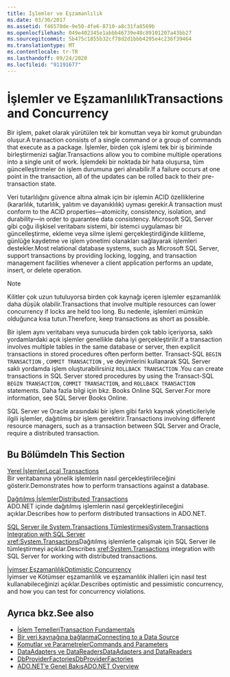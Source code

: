 ```yaml
---
title: İşlemler ve Eşzamanlılık
ms.date: 03/30/2017
ms.assetid: f46570de-9e50-4fe6-8710-a8c31fa8569b
ms.openlocfilehash: 049e402345e1abbb46739e48c89101207a43bb27
ms.sourcegitcommit: 5b475c1855b32cf78d2d1bbb4295e4c236f39464
ms.translationtype: MT
ms.contentlocale: tr-TR
ms.lasthandoff: 09/24/2020
ms.locfileid: "91191677"
---
```

# <a name="transactions-and-concurrency"></a><span data-ttu-id="1855b-102">İşlemler ve Eşzamanlılık</span><span class="sxs-lookup"><span data-stu-id="1855b-102">Transactions and Concurrency</span></span>

<span data-ttu-id="1855b-103">Bir işlem, paket olarak yürütülen tek bir komuttan veya bir komut grubundan oluşur.</span><span class="sxs-lookup"><span data-stu-id="1855b-103">A transaction consists of a single command or a group of commands that execute as a package.</span></span> <span data-ttu-id="1855b-104">İşlemler, birden çok işlemi tek bir iş biriminde birleştirmenizi sağlar.</span><span class="sxs-lookup"><span data-stu-id="1855b-104">Transactions allow you to combine multiple operations into a single unit of work.</span></span> <span data-ttu-id="1855b-105">İşlemdeki bir noktada bir hata oluşursa, tüm güncelleştirmeler ön işlem durumuna geri alınabilir.</span><span class="sxs-lookup"><span data-stu-id="1855b-105">If a failure occurs at one point in the transaction, all of the updates can be rolled back to their pre-transaction state.</span></span>  
  
 <span data-ttu-id="1855b-106">Veri tutarlılığını güvence altına almak için bir işlemin ACID özelliklerine (kararlılık, tutarlılık, yalıtım ve dayanıklılık) uyması gerekir.</span><span class="sxs-lookup"><span data-stu-id="1855b-106">A transaction must conform to the ACID properties—atomicity, consistency, isolation, and durability—in order to guarantee data consistency.</span></span> <span data-ttu-id="1855b-107">Microsoft SQL Server gibi çoğu ilişkisel veritabanı sistemi, bir istemci uygulaması bir güncelleştirme, ekleme veya silme işlemi gerçekleştirdiğinde kilitleme, günlüğe kaydetme ve işlem yönetimi olanakları sağlayarak işlemleri destekler.</span><span class="sxs-lookup"><span data-stu-id="1855b-107">Most relational database systems, such as Microsoft SQL Server, support transactions by providing locking, logging, and transaction management facilities whenever a client application performs an update, insert, or delete operation.</span></span>  
  
> [!NOTE]
> <span data-ttu-id="1855b-108">Kilitler çok uzun tutuluyorsa birden çok kaynağı içeren işlemler eşzamanlılık daha düşük olabilir.</span><span class="sxs-lookup"><span data-stu-id="1855b-108">Transactions that involve multiple resources can lower concurrency if locks are held too long.</span></span> <span data-ttu-id="1855b-109">Bu nedenle, işlemleri mümkün olduğunca kısa tutun.</span><span class="sxs-lookup"><span data-stu-id="1855b-109">Therefore, keep transactions as short as possible.</span></span>  
  
 <span data-ttu-id="1855b-110">Bir işlem aynı veritabanı veya sunucuda birden çok tablo içeriyorsa, saklı yordamlardaki açık işlemler genellikle daha iyi gerçekleştirilir.</span><span class="sxs-lookup"><span data-stu-id="1855b-110">If a transaction involves multiple tables in the same database or server, then explicit transactions in stored procedures often perform better.</span></span> <span data-ttu-id="1855b-111">Transact-SQL `BEGIN TRANSACTION` , `COMMIT TRANSACTION` , ve deyimlerini kullanarak SQL Server saklı yordamda işlem oluşturabilirsiniz `ROLLBACK TRANSACTION` .</span><span class="sxs-lookup"><span data-stu-id="1855b-111">You can create transactions in SQL Server stored procedures by using the Transact-SQL `BEGIN TRANSACTION`, `COMMIT TRANSACTION`, and `ROLLBACK TRANSACTION` statements.</span></span> <span data-ttu-id="1855b-112">Daha fazla bilgi için bkz. Books Online SQL Server.</span><span class="sxs-lookup"><span data-stu-id="1855b-112">For more information, see SQL Server Books Online.</span></span>  
  
 <span data-ttu-id="1855b-113">SQL Server ve Oracle arasındaki bir işlem gibi farklı kaynak yöneticileriyle ilgili işlemler, dağıtılmış bir işlem gerektirir.</span><span class="sxs-lookup"><span data-stu-id="1855b-113">Transactions involving different resource managers, such as a transaction between SQL Server and Oracle, require a distributed transaction.</span></span>  
  
## <a name="in-this-section"></a><span data-ttu-id="1855b-114">Bu Bölümde</span><span class="sxs-lookup"><span data-stu-id="1855b-114">In This Section</span></span>  

 [<span data-ttu-id="1855b-115">Yerel İşlemler</span><span class="sxs-lookup"><span data-stu-id="1855b-115">Local Transactions</span></span>](local-transactions.md)  
 <span data-ttu-id="1855b-116">Bir veritabanına yönelik işlemlerin nasıl gerçekleştirileceğini gösterir.</span><span class="sxs-lookup"><span data-stu-id="1855b-116">Demonstrates how to perform transactions against a database.</span></span>  
  
 [<span data-ttu-id="1855b-117">Dağıtılmış İşlemler</span><span class="sxs-lookup"><span data-stu-id="1855b-117">Distributed Transactions</span></span>](distributed-transactions.md)  
 <span data-ttu-id="1855b-118">ADO.NET içinde dağıtılmış işlemlerin nasıl gerçekleştirileceğini açıklar.</span><span class="sxs-lookup"><span data-stu-id="1855b-118">Describes how to perform distributed transactions in ADO.NET.</span></span>  
  
 [<span data-ttu-id="1855b-119">SQL Server ile System.Transactions Tümleştirmesi</span><span class="sxs-lookup"><span data-stu-id="1855b-119">System.Transactions Integration with SQL Server</span></span>](system-transactions-integration-with-sql-server.md)  
 <span data-ttu-id="1855b-120"><xref:System.Transactions>Dağıtılmış işlemlerle çalışmak için SQL Server ile tümleştirmeyi açıklar.</span><span class="sxs-lookup"><span data-stu-id="1855b-120">Describes <xref:System.Transactions> integration with SQL Server for working with distributed transactions.</span></span>  
  
 [<span data-ttu-id="1855b-121">İyimser Eşzamanlılık</span><span class="sxs-lookup"><span data-stu-id="1855b-121">Optimistic Concurrency</span></span>](optimistic-concurrency.md)  
 <span data-ttu-id="1855b-122">İyimser ve Kötümser eşzamanlılık ve eşzamanlılık ihlalleri için nasıl test kullanabileceğinizi açıklar.</span><span class="sxs-lookup"><span data-stu-id="1855b-122">Describes optimistic and pessimistic concurrency, and how you can test for concurrency violations.</span></span>  
  
## <a name="see-also"></a><span data-ttu-id="1855b-123">Ayrıca bkz.</span><span class="sxs-lookup"><span data-stu-id="1855b-123">See also</span></span>

- [<span data-ttu-id="1855b-124">İşlem Temelleri</span><span class="sxs-lookup"><span data-stu-id="1855b-124">Transaction Fundamentals</span></span>](../transactions/transaction-fundamentals.md)
- [<span data-ttu-id="1855b-125">Bir veri kaynağına bağlanma</span><span class="sxs-lookup"><span data-stu-id="1855b-125">Connecting to a Data Source</span></span>](connecting-to-a-data-source.md)
- [<span data-ttu-id="1855b-126">Komutlar ve Parametreler</span><span class="sxs-lookup"><span data-stu-id="1855b-126">Commands and Parameters</span></span>](commands-and-parameters.md)
- [<span data-ttu-id="1855b-127">DataAdapters ve DataReaders</span><span class="sxs-lookup"><span data-stu-id="1855b-127">DataAdapters and DataReaders</span></span>](dataadapters-and-datareaders.md)
- [<span data-ttu-id="1855b-128">DbProviderFactories</span><span class="sxs-lookup"><span data-stu-id="1855b-128">DbProviderFactories</span></span>](dbproviderfactories.md)
- [<span data-ttu-id="1855b-129">ADO.NET’e Genel Bakış</span><span class="sxs-lookup"><span data-stu-id="1855b-129">ADO.NET Overview</span></span>](ado-net-overview.md)
